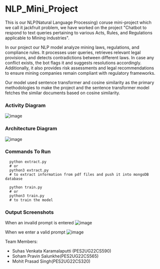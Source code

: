 # NLP_Mini_Project

This is our NLP(Natural Language Processing) coruse mini-project which we call it jackfruit problem, we have worked on the project "Chatbot to respond to text queries pertaining to various Acts, Rules, and Regulations applicable to Mining industries".

In our project our NLP model analyze mining laws, regulations, and compliance rules. It processes user queries, retrieves relevant legal provisions, and detects contradictions between different laws. In case any conflict exists, the bot flags it and suggests resolutions accordingly. Additionally, it also provides risk assessments and legal recommendations to ensure mining companies remain compliant with regulatory frameworks.

Our model used sentence transformer and cosine similarity as the primary methodologies to make the project and the sentence transformer model fetches the similar documents based on cosine similarity.

### Activity Diagram

![image](https://github.com/user-attachments/assets/f290ed16-905d-4806-986a-1ffd2a2516aa)



### Architecture Diagram

![image](https://github.com/user-attachments/assets/1f15b5dd-4cbd-49ee-a975-9e9f61fcc783)

### Commands To Run


 ```shell
   python extract.py
   # or
   python3 extract.py
   # to extract information from pdf files and push it into mongoDB database
   ```

 ```shell
   python train.py
   # or
   python3 train.py
   # to train the model
   ```

### Output Screenshots

When an invalid prompt is entered
![image](https://github.com/user-attachments/assets/e935d900-05d2-4616-a30e-1e542e30eb1e)


When we enter a valid prompt
![image](https://github.com/user-attachments/assets/7ae55a44-ccb6-4d82-80c0-2ffc51af87b0)






Team Members:  
- Suhas Venkata Karamalaputti (PES2UG22CS590)  
- Soham Pravin Salunkhe(PES2UG22CS565)
- Mohit Prasad Singh(PES2UG22CS320)

